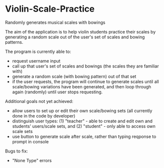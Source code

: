 # Violin-Scale-Practice
Randomly generates musical scales with bowings

The aim of the application is to help violin students practice their scales by generating a random scale out of the user's set of scales and bowing patterns.

The program is currently able to:

- request username input
- call up that user's set of scales and bowings (the scales they are familiar with)
- generate a random scale (with bowing pattern) out of that set
- if the user requests, the program will continue to generate scales until all scale/bowing variations have been generated, and then loop through again (randomly) until user stops requesting. 

Additional goals not yet achieved:

- allow users to set up or edit their own scale/bowing sets (all currently done in the code by developer)
- distinguish user types: 
  (1) "teacher" - able to create and edit own and students' users/scale sets, and
  (2) "student" - only able to access own scale sets
- use button to generate scale after scale, rather than typing reqponse to prompt in console

Bugs to fix:

- "None Type" errors

